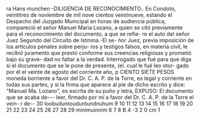 ra
Hans
munchen
-DILIGENCIA DE RECONOCIMIENTO..
En Condoto, veintitres de noviembre de mil nove cientos veintinueve,
estando el Despacho del Juzgado Municipal en horas de audiencia
pública, compareció el señor Manuel Maria Lozano, a quien se citó
previamente para el reconocimiento del documento, a que se refie-
re el auto del señor Juez Segundo del Circuito de Istmina.-El se-
ñor Juez, previa imposición de los artículos penales sobre perju-
ros y testigos falsos, en materia civil, le recibió juramento que
prestó conforme sus creencias religiosas y prometió bajo su grave-
dad no faltar a la verdad. Interrogado que fué para que diga si el
documento que se le pone de presente, (el. cual le fué leo otor-
gado por él el veinte de agosto del corriente año, p
CIENTO SIETE PESOS moneda borriente
a favor del Dr. C. A. P. de
la Torre, es legal y corriente en todas sus partes, y si la firma
que aparece al pie de dicho escrito y dice: "Manuel Ma. Lozano", es
escrita de su puño y letra, EXPUSO: El documento que se acaba de---
leer, firmado por mí a favor del Dr. C. A. P. de la Torre el vein-
r de--
30
loobuduntouduntundnuhum
9 10 11 12 13 14 15 16 17 18 19 20 21 22 23 24 25 26 27 28 29
minimuinnim
6 7 8
B
4
-3
2
0 cm 1